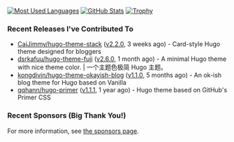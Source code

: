 [![Most Used Languages](https://github-readme-stats.vercel.app/api/top-langs/?username=ress997&layout=compact)](https://github.com/anuraghazra/github-readme-stats)
[![GitHub Stats](https://github-readme-stats.vercel.app/api?username=ress997&show_icons=true)](https://github.com/anuraghazra/github-readme-stats)
[![Trophy](https://github-profile-trophy.vercel.app/?username=ress997)](https://github.com/ryo-ma/github-profile-trophy)

### Recent Releases I've Contributed To

- [CaiJimmy/hugo-theme-stack](https://github.com/CaiJimmy/hugo-theme-stack) ([v2.2.0](https://github.com/CaiJimmy/hugo-theme-stack/releases/tag/v2.2.0), 3 weeks ago) - Card-style Hugo theme designed for bloggers
- [dsrkafuu/hugo-theme-fuji](https://github.com/dsrkafuu/hugo-theme-fuji) ([v2.6.0](https://github.com/dsrkafuu/hugo-theme-fuji/releases/tag/v2.6.0), 1 month ago) - A minimal Hugo theme with nice theme color. | 一个主题色极简 Hugo 主题。
- [kongdivin/hugo-theme-okayish-blog](https://github.com/kongdivin/hugo-theme-okayish-blog) ([v1.1.0](https://github.com/kongdivin/hugo-theme-okayish-blog/releases/tag/v1.1.0), 5 months ago) - An ok-ish blog theme for Hugo based on Vanilla
- [qqhann/hugo-primer](https://github.com/qqhann/hugo-primer) ([v1.1.1](https://github.com/qqhann/hugo-primer/releases/tag/v1.1.1), 1 year ago) - Hugo theme based on GitHub&#39;s Primer CSS

### Recent Sponsors (Big Thank You!)


For more information, see [the sponsors page](https://github.com/sponsors/ress997/).
